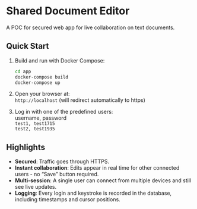 # Shared Document Editor

A POC for secured web app for live collaboration on text documents.

## Quick Start
1. Build and run with Docker Compose:
   ```bash
   cd app
   docker-compose build
   docker-compose up
    ```
2. Open your browser at:<br>
   `http://localhost` (will redirect automatically to https)

3. Log in with one of the predefined users:<br>
    username, password<br>
    `test1, test1715`<br>
    `test2, test1935`

## Highlights
* **Secured**: Traffic goes through HTTPS.
* **Instant collaboration**: Edits appear in real time for other connected users - no “Save” button required.
* **Multi-session**: A single user can connect from multiple devices and still see live updates.
* **Logging**: Every login and keystroke is recorded in the database, including timestamps and cursor positions.
